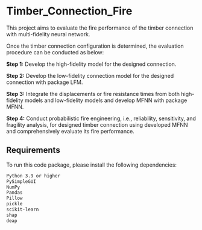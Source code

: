# Timber_Connection_Fire
This project aims to evaluate the fire performance of the timber connection with multi-fidelity neural network.

Once the timber connection configuration is determined, the evaluation procedure can be conducted as below:

**Step 1:** Develop the high-fidelity model for the designed connection.

**Step 2:** Develop the low-fidelity connection model for the designed connection with package LFM.

**Step 3:** Integrate the displacements or fire resistance times from both high-fidelity models and low-fidelity models and develop MFNN with package MFNN.
 
**Step 4:** Conduct probabilistic fire engineering, i.e., reliability, sensitivity, and fragility analysis, for designed timber connection using developed MFNN and comprehensively evaluate its fire performance.


## Requirements

To run this code package, please install the following dependencies:

```bash
Python 3.9 or higher
PySimpleGUI
NumPy
Pandas
Pillow
pickle
scikit-learn
shap
deap

